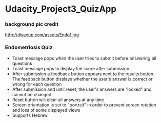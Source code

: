 # Udacity_Project3_QuizApp

### background pic credit 
http://divacup.com/assets/Endo1.jpg

### Endometriosis Quiz
+ Toast message pops when the user tries to submit before answering all questions
+ Toast message pops to display the score after submission
+ After submission a feedback button appears next to the results button. The feedback button displays whether the user's answer is correct or wrong  for each question 
+ After submission and until reset, the user's answers are "locked" and cannot be changed
+ Reset button will clear all answers at any time
+ Screen orientation is set to "portrait" in order to prevent screen rotation and loss of some displayed views
+ Supports Hebrew
